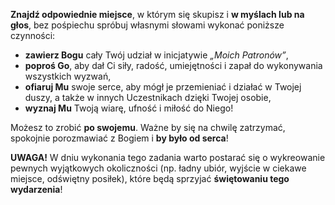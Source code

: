 **Znajdź odpowiednie miejsce**, w którym się skupisz i **w myślach lub na głos**, bez pośpiechu spróbuj własnymi słowami wykonać poniższe czynności:
- **zawierz Bogu** cały Twój udział w inicjatywie _„Moich Patronów”_,
- **poproś Go**, aby dał Ci siły, radość, umiejętności i zapał do wykonywania wszystkich wyzwań,
- **ofiaruj Mu** swoje serce, aby mógł je przemieniać i działać w Twojej duszy, a także w innych Uczestnikach dzięki Twojej osobie,
- **wyznaj Mu** Twoją wiarę, ufność i miłość do Niego!

Możesz to zrobić **po swojemu**. Ważne by się na chwilę zatrzymać, spokojnie porozmawiać z Bogiem i **by było od serca**!

**UWAGA!** W dniu wykonania tego zadania warto postarać się o wykreowanie pewnych wyjątkowych okoliczności (np. ładny ubiór, wyjście w ciekawe miejsce, odświętny posiłek), które będą sprzyjać **świętowaniu tego wydarzenia**!
